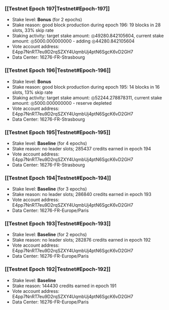 ### [[Testnet Epoch 197|Testnet#Epoch-197]]
* Stake level: **Bonus** (for 2 epochs)
* Stake reason: good block production during epoch 196: 19 blocks in 28 slots, 33% skip rate
* Staking activity: target stake amount: ◎49280.842105604, current stake amount: ◎5000.000000000 - adding ◎44280.842105604
* Vote account address: E4pp7NnRT7eu9D2rqSZXY4UqmbUj4ptN6SgcK6vD2GH7
* Data Center: 16276-FR-Strasbourg
### [[Testnet Epoch 196|Testnet#Epoch-196]]
* Stake level: **Bonus**
* Stake reason: good block production during epoch 195: 14 blocks in 16 slots, 13% skip rate
* Staking activity: target stake amount: ◎52244.278878311, current stake amount: ◎5000.000000000 - reserve depleted
* Vote account address: E4pp7NnRT7eu9D2rqSZXY4UqmbUj4ptN6SgcK6vD2GH7
* Data Center: 16276-FR-Strasbourg
### [[Testnet Epoch 195|Testnet#Epoch-195]]
* Stake level: **Baseline** (for 4 epochs)
* Stake reason: no leader slots; 285437 credits earned in epoch 194
* Vote account address: E4pp7NnRT7eu9D2rqSZXY4UqmbUj4ptN6SgcK6vD2GH7
* Data Center: 16276-FR-Strasbourg
### [[Testnet Epoch 194|Testnet#Epoch-194]]
* Stake level: **Baseline** (for 3 epochs)
* Stake reason: no leader slots; 286840 credits earned in epoch 193
* Vote account address: E4pp7NnRT7eu9D2rqSZXY4UqmbUj4ptN6SgcK6vD2GH7
* Data Center: 16276-FR-Europe/Paris
### [[Testnet Epoch 193|Testnet#Epoch-193]]
* Stake level: **Baseline** (for 2 epochs)
* Stake reason: no leader slots; 282876 credits earned in epoch 192
* Vote account address: E4pp7NnRT7eu9D2rqSZXY4UqmbUj4ptN6SgcK6vD2GH7
* Data Center: 16276-FR-Europe/Paris
### [[Testnet Epoch 192|Testnet#Epoch-192]]
* Stake level: **Baseline**
* Stake reason: 144430 credits earned in epoch 191
* Vote account address: E4pp7NnRT7eu9D2rqSZXY4UqmbUj4ptN6SgcK6vD2GH7
* Data Center: 16276-FR-Europe/Paris